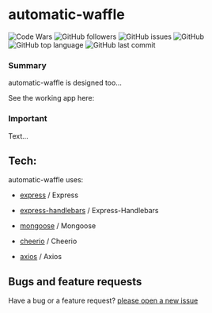 # automatic-waffle

![Code Wars](https://www.codewars.com/users/cl33per/badges/micro)
![GitHub followers](https://img.shields.io/github/followers/cl33per?style=social)
![GitHub issues](https://img.shields.io/github/issues/cl33per/TriviaGame)
![GitHub](https://img.shields.io/github/license/cl33per/TriviaGame)
![GitHub top language](https://img.shields.io/github/languages/top/cl33per/TriviaGame)
![GitHub last commit](https://img.shields.io/github/last-commit/cl33per/TriviaGame)
### Summary

automatic-waffle is designed too...

See the working app here:


### Important
  
  Text...

## Tech:

automatic-waffle uses:

- [express](https://expressjs.com/) / Express

- [express-handlebars](https://www.npmjs.com/package/express-handlebars) / Express-Handlebars

- [mongoose](https://mongoosejs.com/) / Mongoose

- [cheerio](https://github.com/cheeriojs/cheerio) / Cheerio

- [axios](https://www.npmjs.com/package/axios) / Axios

## Bugs and feature requests

Have a bug or a feature request? [please open a new issue](https://github.com/cl33per/projectI/issues/new)

 
